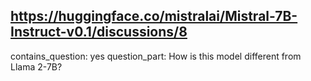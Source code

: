 ## https://huggingface.co/mistralai/Mistral-7B-Instruct-v0.1/discussions/8

contains_question: yes
question_part: How is this model different from Llama 2-7B?